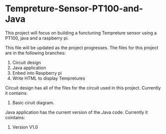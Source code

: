 # Tempreture-Sensor-PT100-and-Java
This project will focus on building a functuning Tempreture sensor using a PT100, java and a raspberry pi.

This file will be updated as the project progresses. The files for this project are in the following branches:

1. Circuit design 
2. Java application
3. Enbed into Raspberry pi
4. Write HTML to display Tempretures


Circuit design has all of the files for the circuit used in this project. Currently it contains:
1. Basic ciruit diagram. 

Java application has the current version of the Java code. Currently it cointains:

1. Version V1.0

